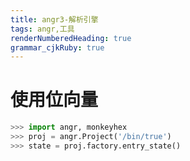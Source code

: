 ```yaml
---
title: angr3-解析引擎
tags: angr,工具
renderNumberedHeading: true
grammar_cjkRuby: true
---
```


# 使用位向量

```python
>>> import angr, monkeyhex
>>> proj = angr.Project('/bin/true')
>>> state = proj.factory.entry_state()
```
